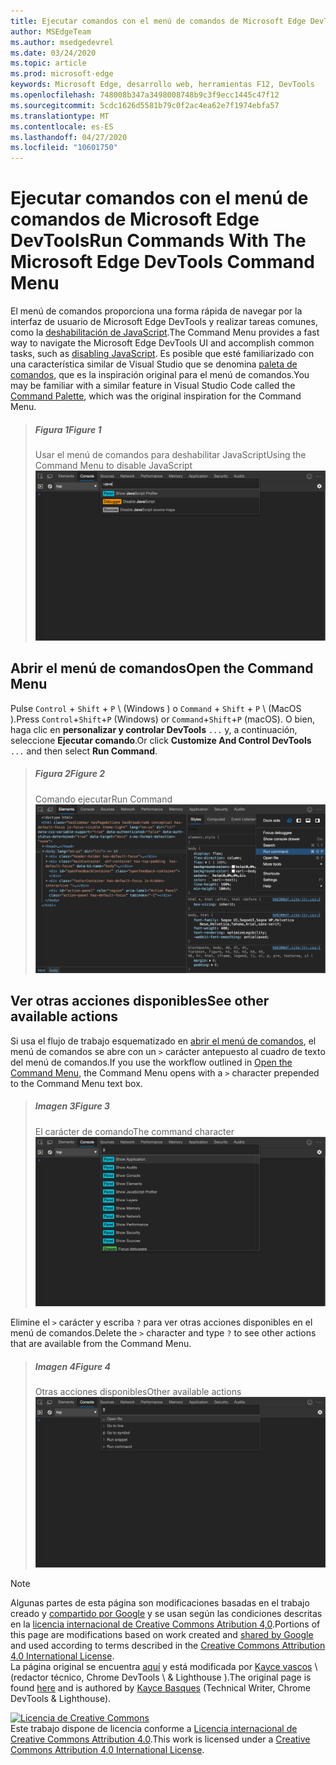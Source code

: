 ```yaml
---
title: Ejecutar comandos con el menú de comandos de Microsoft Edge DevTools
author: MSEdgeTeam
ms.author: msedgedevrel
ms.date: 03/24/2020
ms.topic: article
ms.prod: microsoft-edge
keywords: Microsoft Edge, desarrollo web, herramientas F12, DevTools
ms.openlocfilehash: 748008b347a3498008748b9c3f9ecc1445c47f12
ms.sourcegitcommit: 5cdc1626d5581b79c0f2ac4ea62e7f1974ebfa57
ms.translationtype: MT
ms.contentlocale: es-ES
ms.lasthandoff: 04/27/2020
ms.locfileid: "10601750"
---
```

<!-- Copyright Kayce Basques 

   Licensed under the Apache License, Version 2.0 (the "License");
   you may not use this file except in compliance with the License.
   You may obtain a copy of the License at

       https://www.apache.org/licenses/LICENSE-2.0

   Unless required by applicable law or agreed to in writing, software
   distributed under the License is distributed on an "AS IS" BASIS,
   WITHOUT WARRANTIES OR CONDITIONS OF ANY KIND, either express or implied.
   See the License for the specific language governing permissions and
   limitations under the License.  -->  





# <span data-ttu-id="0f782-103">Ejecutar comandos con el menú de comandos de Microsoft Edge DevTools</span><span class="sxs-lookup"><span data-stu-id="0f782-103">Run Commands With The Microsoft Edge DevTools Command Menu</span></span>   

  

<span data-ttu-id="0f782-104">El menú de comandos proporciona una forma rápida de navegar por la interfaz de usuario de Microsoft Edge DevTools y realizar tareas comunes, como la [deshabilitación de JavaScript][JavascriptDisable].</span><span class="sxs-lookup"><span data-stu-id="0f782-104">The Command Menu provides a fast way to navigate the Microsoft Edge DevTools UI and accomplish common tasks, such as [disabling JavaScript][JavascriptDisable].</span></span>  <span data-ttu-id="0f782-105">Es posible que esté familiarizado con una característica similar de Visual Studio que se denomina [paleta de comandos][VisualStudioCodeUICommandPalette], que es la inspiración original para el menú de comandos.</span><span class="sxs-lookup"><span data-stu-id="0f782-105">You may be familiar with a similar feature in Visual Studio Code called the [Command Palette][VisualStudioCodeUICommandPalette], which was the original inspiration for the Command Menu.</span></span>  

> ##### <span data-ttu-id="0f782-106">Figura 1</span><span class="sxs-lookup"><span data-stu-id="0f782-106">Figure 1</span></span>  
> <span data-ttu-id="0f782-107">Usar el menú de comandos para deshabilitar JavaScript</span><span class="sxs-lookup"><span data-stu-id="0f782-107">Using the Command Menu to disable JavaScript</span></span>  
> ![Usar el menú de comandos para deshabilitar JavaScript][ImageDisableJS]  

## <span data-ttu-id="0f782-109">Abrir el menú de comandos</span><span class="sxs-lookup"><span data-stu-id="0f782-109">Open the Command Menu</span></span>   

<span data-ttu-id="0f782-110">Pulse `Control` + `Shift` + `P` \ (Windows \) o `Command` + `Shift` + `P` \ (MacOS \).</span><span class="sxs-lookup"><span data-stu-id="0f782-110">Press `Control`+`Shift`+`P` \(Windows\) or `Command`+`Shift`+`P` \(macOS\).</span></span> <span data-ttu-id="0f782-111">O bien, haga clic en **personalizar y controlar DevTools** `...` y, a continuación, seleccione **Ejecutar comando**.</span><span class="sxs-lookup"><span data-stu-id="0f782-111">Or click **Customize And Control DevTools** `...` and then select **Run Command**.</span></span>  

> ##### <span data-ttu-id="0f782-112">Figura 2</span><span class="sxs-lookup"><span data-stu-id="0f782-112">Figure 2</span></span>  
> <span data-ttu-id="0f782-113">Comando ejecutar</span><span class="sxs-lookup"><span data-stu-id="0f782-113">Run Command</span></span>  
> ![Comando ejecutar][ImageRunCommand]  

## <span data-ttu-id="0f782-115">Ver otras acciones disponibles</span><span class="sxs-lookup"><span data-stu-id="0f782-115">See other available actions</span></span>   

<span data-ttu-id="0f782-116">Si usa el flujo de trabajo esquematizado en [abrir el menú de comandos](#open-the-command-menu), el menú de comandos se abre con un `>` carácter antepuesto al cuadro de texto del menú de comandos.</span><span class="sxs-lookup"><span data-stu-id="0f782-116">If you use the workflow outlined in [Open the Command Menu](#open-the-command-menu), the Command Menu opens with a `>` character prepended to the Command Menu text box.</span></span>  

> ##### <span data-ttu-id="0f782-117">Imagen 3</span><span class="sxs-lookup"><span data-stu-id="0f782-117">Figure 3</span></span>  
> <span data-ttu-id="0f782-118">El carácter de comando</span><span class="sxs-lookup"><span data-stu-id="0f782-118">The command character</span></span>  
> ![El carácter de comando][ImageCommandCharacter]  

<span data-ttu-id="0f782-120">Elimine el `>` carácter y escriba `?` para ver otras acciones disponibles en el menú de comandos.</span><span class="sxs-lookup"><span data-stu-id="0f782-120">Delete the `>` character and type `?` to see other actions that are available from the Command Menu.</span></span>  

> ##### <span data-ttu-id="0f782-121">Imagen 4</span><span class="sxs-lookup"><span data-stu-id="0f782-121">Figure 4</span></span>  
> <span data-ttu-id="0f782-122">Otras acciones disponibles</span><span class="sxs-lookup"><span data-stu-id="0f782-122">Other available actions</span></span>  
> ![Otras acciones disponibles][ImageActions]  

 



<!-- image links -->  

[ImageDisableJS]: /microsoft-edge/devtools-guide-chromium/media/command-menu-run-command-java.msft.png "Ilustración 1: usar el menú de comandos para deshabilitar JavaScript"  
[ImageRunCommand]: /microsoft-edge/devtools-guide-chromium/media/command-menu-options-run-command.msft.png "Ilustración 2: comando ejecutar"  
[ImageCommandCharacter]: /microsoft-edge/devtools-guide-chromium/media/command-menu-run-command.msft.png "Ilustración 3: el carácter de comando"  
[ImageActions]: /microsoft-edge/devtools-guide-chromium/media/command-menu-help.msft.png "Ilustración 4: otras acciones disponibles"  

<!-- links -->  

[JavascriptDisable]: /microsoft-edge/devtools-guide-chromium/javascript/disable "Deshabilitar JavaScript con Microsoft Edge DevTools"  

[VisualStudioCodeUICommandPalette]: https://code.visualstudio.com/docs/getstarted/userinterface#_command-palette "Paleta de comandos: interfaz de usuario de Visual Studio"  

> [!NOTE]
> <span data-ttu-id="0f782-130">Algunas partes de esta página son modificaciones basadas en el trabajo creado y [compartido por Google][GoogleSitePolicies] y se usan según las condiciones descritas en la [licencia internacional de Creative Commons Atribution 4,0][CCA4IL].</span><span class="sxs-lookup"><span data-stu-id="0f782-130">Portions of this page are modifications based on work created and [shared by Google][GoogleSitePolicies] and used according to terms described in the [Creative Commons Attribution 4.0 International License][CCA4IL].</span></span>  
> <span data-ttu-id="0f782-131">La página original se encuentra [aquí](https://developers.google.com/web/tools/chrome-devtools/command-menu/index) y está modificada por [Kayce vascos][KayceBasques] \ (redactor técnico, Chrome DevTools \ & Lighthouse \).</span><span class="sxs-lookup"><span data-stu-id="0f782-131">The original page is found [here](https://developers.google.com/web/tools/chrome-devtools/command-menu/index) and is authored by [Kayce Basques][KayceBasques] \(Technical Writer, Chrome DevTools \& Lighthouse\).</span></span>  

[![Licencia de Creative Commons][CCby4Image]][CCA4IL]  
<span data-ttu-id="0f782-133">Este trabajo dispone de licencia conforme a [Licencia internacional de Creative Commons Attribution 4.0][CCA4IL].</span><span class="sxs-lookup"><span data-stu-id="0f782-133">This work is licensed under a [Creative Commons Attribution 4.0 International License][CCA4IL].</span></span>  

[CCA4IL]: https://creativecommons.org/licenses/by/4.0  
[CCby4Image]: https://i.creativecommons.org/l/by/4.0/88x31.png  
[GoogleSitePolicies]: https://developers.google.com/terms/site-policies  
[KayceBasques]: https://developers.google.com/web/resources/contributors/kaycebasques  
